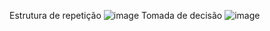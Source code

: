 Estrutura de repetição
![image](https://github.com/user-attachments/assets/c1782f3a-7ca7-42d6-a97f-71d0efdbf491)
Tomada de decisão
![image](https://github.com/user-attachments/assets/d248aa3d-59e1-43e2-a5c5-246421b8b6b1)
